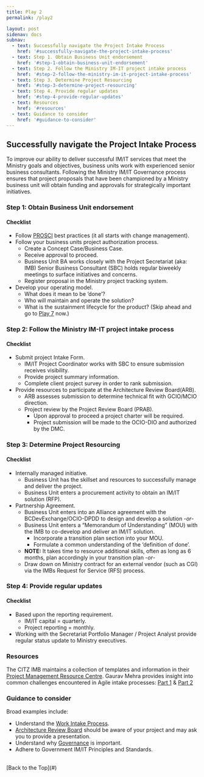 ```yaml
---
title: Play 2
permalink: /play2

layout: post
sidenav: docs
subnav: 
  - text: Successfully navigate the Project Intake Process
    href: '#successfully-navigate-the-project-intake-process'
  - text: Step 1. Obtain Business Unit endorsement
    href: '#step-1-obtain-business-unit-endorsement'
  - text: Step 2. Follow the Ministry IM-IT project intake process
    href: '#step-2-follow-the-ministry-im-it-project-intake-process'
  - text: Step 3. Determine Project Resourcing
    href: '#step-3-determine-project-resourcing'
  - text: Step 4. Provide regular updates 
    href: '#step-4-provide-regular-updates'
  - text: Resources
    href: '#resources'
  - text: Guidance to consider
    href: '#guidance-to-consider'
---              
```

## Successfully navigate the Project Intake Process
To improve our ability to deliver successful IM/IT services that meet the Ministry goals and objectives, business units work with experienced senior business consultants. Following the Ministry IM/IT Governance process ensures that project proposals that have been championed by a Ministry business unit will obtain funding and approvals for strategically important initiatives.

### Step 1: Obtain Business Unit endorsement
#### Checklist
- Follow [PROSCI](http://prosci.ca/) best practices (it all starts with change management).
- Follow your business units project authorization process.
    - Create a Concept Case/Business Case.
    - Receive approval to proceed.
    - Business Unit BA works closely with the Project Secretariat (aka: IMB) Senior Business Consultant (SBC) holds regular biweekly meetings to surface initiatives and concerns.
    - Register proposal in the Ministry project tracking system.
- Develop your operating model.
  - What does it mean to be ‘done’?
  - Who will maintain and operate the solution?
  - What is the sustainment lifecycle for the product? (Skip ahead and go to [Play 7](/CITZ-IMB-playbook/play7) now.)

### Step 2: Follow the Ministry IM-IT project intake process
#### Checklist
- Submit project Intake Form.
    - IM/IT Project Coordinator works with SBC to ensure submission receives visibility.
    - Provide project summary information.
    - Complete client project survey in order to rank submission.
- Provide resources to participate at the Architecture Review Board(ARB).
    - ARB assesses submission to determine technical fit with GCIO/MCIO direction.
    - Project review by the Project Review Board (PRAB).
        - Upon approval to proceed a project charter will be required.
        - Project submission will be made to the OCIO-DIO and authorized by the DMC.

### Step 3: Determine Project Resourcing
#### Checklist
- Internally managed initiative.
    - Business Unit has the skillset and resources to successfully manage and deliver the project.
    - Business Unit enters a procurement activity to obtain an IM/IT solution (RFP).
- Partnership Agreement.
    - Business Unit enters into an Alliance agreement with the BCDevExchange/OCIO-DPDD to design and develop a solution -*or*-
    - Business Unit enters a “Memorandum of Understanding” (MOU) with the IMB to co-develop and deliver an IM/IT solution.
      - Incorporate a transition plan section into your MOU.
      - Formulate a common understanding of the ‘definition of done’.
    - **NOTE:** It takes time to resource additional skills, often as long as 6 months, plan accordingly in your transition plan -*or*-
    - Draw down on Ministry contract for an external vendor (such as CGI) via the IMBs Request for Service (RFS) process.

### Step 4: Provide regular updates 
#### Checklist
- Based upon the reporting requirement.
  - IM/IT capital = quarterly.
  - Project reporting = monthly.
- Working with the Secretariat Portfolio Manager / Project Analyst provide regular status update to  Ministry executives.

### Resources
The CITZ IMB maintains a collection of templates and information in their [Project Management Resource Centre](https://intranet.gov.bc.ca/thehub/tools-and-resources/project-management-resource-centre). Gaurav Mehra provides insight into common challenges encountered in Agile intake processes: [Part 1](https://www.linkedin.com/pulse/agile-project-intake-challenges-learnings-best-practices-gaurav-mehra?articleId=6418711210946101248) & [Part 2](https://www.linkedin.com/pulse/introduction-agile-project-intake-challenges-learnings-gaurav-mehra)

### Guidance to consider
Broad examples include:
- Understand the [Work Intake Process](https://acuityppm.com/ppm-101-successful-work-intake-process/).
- [Architecture Review Board](https://cio.ubc.ca/it-governance/governance-body-responsibilities/architecture-review-board) should be aware of your project and may ask you to provide a presentation.
- Understand why [Governance](http://www.optimumonline.ca/pdf/29-2/governance.pdf) is important.
- Adhere to Government IM/IT Principles and Standards.

<br/>
[Back to the Top](#)
